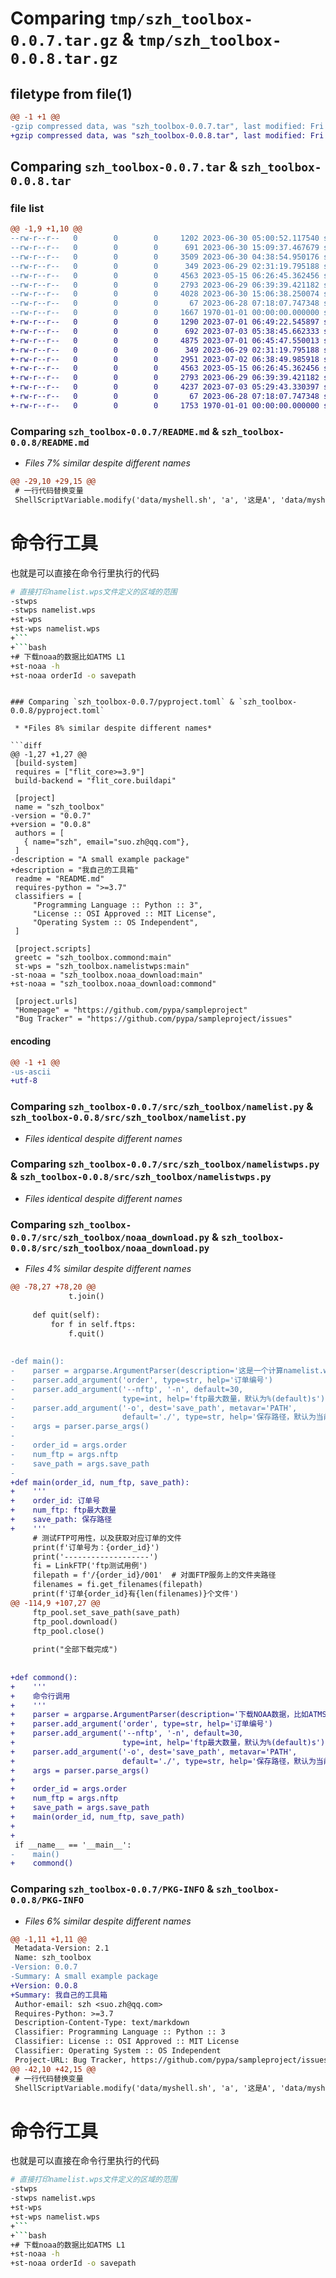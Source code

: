 # Comparing `tmp/szh_toolbox-0.0.7.tar.gz` & `tmp/szh_toolbox-0.0.8.tar.gz`

## filetype from file(1)

```diff
@@ -1 +1 @@
-gzip compressed data, was "szh_toolbox-0.0.7.tar", last modified: Fri Jan  1 00:00:00 2016, max compression
+gzip compressed data, was "szh_toolbox-0.0.8.tar", last modified: Fri Jan  1 00:00:00 2016, max compression
```

## Comparing `szh_toolbox-0.0.7.tar` & `szh_toolbox-0.0.8.tar`

### file list

```diff
@@ -1,9 +1,10 @@
--rw-r--r--   0        0        0     1202 2023-06-30 05:00:52.117540 szh_toolbox-0.0.7/README.md
--rw-r--r--   0        0        0      691 2023-06-30 15:09:37.467679 szh_toolbox-0.0.7/pyproject.toml
--rw-r--r--   0        0        0     3509 2023-06-30 04:38:54.950176 szh_toolbox-0.0.7/src/szh_toolbox/__init__.py
--rw-r--r--   0        0        0      349 2023-06-29 02:31:19.795188 szh_toolbox-0.0.7/src/szh_toolbox/commond.py
--rw-r--r--   0        0        0     4563 2023-05-15 06:26:45.362456 szh_toolbox-0.0.7/src/szh_toolbox/namelist.py
--rw-r--r--   0        0        0     2793 2023-06-29 06:39:39.421182 szh_toolbox-0.0.7/src/szh_toolbox/namelistwps.py
--rw-r--r--   0        0        0     4028 2023-06-30 15:06:38.250074 szh_toolbox-0.0.7/src/szh_toolbox/noaa_download.py
--rw-r--r--   0        0        0       67 2023-06-28 07:18:07.747348 szh_toolbox-0.0.7/src/szh_toolbox/test.py
--rw-r--r--   0        0        0     1667 1970-01-01 00:00:00.000000 szh_toolbox-0.0.7/PKG-INFO
+-rw-r--r--   0        0        0     1290 2023-07-01 06:49:22.545897 szh_toolbox-0.0.8/README.md
+-rw-r--r--   0        0        0      692 2023-07-03 05:38:45.662333 szh_toolbox-0.0.8/pyproject.toml
+-rw-r--r--   0        0        0     4875 2023-07-01 06:45:47.550013 szh_toolbox-0.0.8/src/szh_toolbox/__init__.py
+-rw-r--r--   0        0        0      349 2023-06-29 02:31:19.795188 szh_toolbox-0.0.8/src/szh_toolbox/commond.py
+-rw-r--r--   0        0        0     2951 2023-07-02 06:38:49.985918 szh_toolbox-0.0.8/src/szh_toolbox/mylogger.py
+-rw-r--r--   0        0        0     4563 2023-05-15 06:26:45.362456 szh_toolbox-0.0.8/src/szh_toolbox/namelist.py
+-rw-r--r--   0        0        0     2793 2023-06-29 06:39:39.421182 szh_toolbox-0.0.8/src/szh_toolbox/namelistwps.py
+-rw-r--r--   0        0        0     4237 2023-07-03 05:29:43.330397 szh_toolbox-0.0.8/src/szh_toolbox/noaa_download.py
+-rw-r--r--   0        0        0       67 2023-06-28 07:18:07.747348 szh_toolbox-0.0.8/src/szh_toolbox/test.py
+-rw-r--r--   0        0        0     1753 1970-01-01 00:00:00.000000 szh_toolbox-0.0.8/PKG-INFO
```

### Comparing `szh_toolbox-0.0.7/README.md` & `szh_toolbox-0.0.8/README.md`

 * *Files 7% similar despite different names*

```diff
@@ -29,10 +29,15 @@
 # 一行代码替换变量
 ShellScriptVariable.modify('data/myshell.sh', 'a', '这是A', 'data/myshell3.sh')
 ```
 # 命令行工具
 也就是可以直接在命令行里执行的代码
 ```bash
 # 直接打印namelist.wps文件定义的区域的范围
-stwps
-stwps namelist.wps
+st-wps
+st-wps namelist.wps
+```
+```bash
+# 下载noaa的数据比如ATMS L1
+st-noaa -h
+st-noaa orderId -o savepath
 ```
```

### Comparing `szh_toolbox-0.0.7/pyproject.toml` & `szh_toolbox-0.0.8/pyproject.toml`

 * *Files 8% similar despite different names*

```diff
@@ -1,27 +1,27 @@
 [build-system]
 requires = ["flit_core>=3.9"]
 build-backend = "flit_core.buildapi"
 
 [project]
 name = "szh_toolbox"
-version = "0.0.7"
+version = "0.0.8"
 authors = [
   { name="szh", email="suo.zh@qq.com"},
 ]
-description = "A small example package"
+description = "我自己的工具箱"
 readme = "README.md"
 requires-python = ">=3.7"
 classifiers = [
     "Programming Language :: Python :: 3",
     "License :: OSI Approved :: MIT License",
     "Operating System :: OS Independent",
 ]
 
 [project.scripts]
 greetc = "szh_toolbox.commond:main"
 st-wps = "szh_toolbox.namelistwps:main"
-st-noaa = "szh_toolbox.noaa_download:main"
+st-noaa = "szh_toolbox.noaa_download:commond"
 
 [project.urls]
 "Homepage" = "https://github.com/pypa/sampleproject"
 "Bug Tracker" = "https://github.com/pypa/sampleproject/issues"
```

#### encoding

```diff
@@ -1 +1 @@
-us-ascii
+utf-8
```

### Comparing `szh_toolbox-0.0.7/src/szh_toolbox/namelist.py` & `szh_toolbox-0.0.8/src/szh_toolbox/namelist.py`

 * *Files identical despite different names*

### Comparing `szh_toolbox-0.0.7/src/szh_toolbox/namelistwps.py` & `szh_toolbox-0.0.8/src/szh_toolbox/namelistwps.py`

 * *Files identical despite different names*

### Comparing `szh_toolbox-0.0.7/src/szh_toolbox/noaa_download.py` & `szh_toolbox-0.0.8/src/szh_toolbox/noaa_download.py`

 * *Files 4% similar despite different names*

```diff
@@ -78,27 +78,20 @@
             t.join()
 
     def quit(self):
         for f in self.ftps:
             f.quit()
 
 
-def main():
-    parser = argparse.ArgumentParser(description='这是一个计算namelist.wps经纬度范围的程序')
-    parser.add_argument('order', type=str, help='订单编号')
-    parser.add_argument('--nftp', '-n', default=30,
-                        type=int, help='ftp最大数量，默认为%(default)s')
-    parser.add_argument('-o', dest='save_path', metavar='PATH',
-                        default='./', type=str, help='保存路径，默认为当前路径')
-    args = parser.parse_args()
-
-    order_id = args.order
-    num_ftp = args.nftp
-    save_path = args.save_path
-
+def main(order_id, num_ftp, save_path):
+    '''
+    order_id: 订单号
+    num_ftp: ftp最大数量
+    save_path: 保存路径
+    '''
     # 测试FTP可用性，以及获取对应订单的文件
     print(f'订单号为：{order_id}')
     print('-------------------')
     fi = LinkFTP('ftp测试用例')
     filepath = f'/{order_id}/001'  # 对面FTP服务上的文件夹路径
     filenames = fi.get_filenames(filepath)
     print(f'订单{order_id}有{len(filenames)}个文件')
@@ -114,9 +107,27 @@
     ftp_pool.set_save_path(save_path)
     ftp_pool.download()
     ftp_pool.close()
 
     print("全部下载完成")
 
 
+def commond():
+    '''
+    命令行调用
+    '''
+    parser = argparse.ArgumentParser(description='下载NOAA数据，比如ATMS L1 L2的数据')
+    parser.add_argument('order', type=str, help='订单编号')
+    parser.add_argument('--nftp', '-n', default=30,
+                        type=int, help='ftp最大数量，默认为%(default)s')
+    parser.add_argument('-o', dest='save_path', metavar='PATH',
+                        default='./', type=str, help='保存路径，默认为当前路径')
+    args = parser.parse_args()
+
+    order_id = args.order
+    num_ftp = args.nftp
+    save_path = args.save_path
+    main(order_id, num_ftp, save_path)
+
+
 if __name__ == '__main__':
-    main()
+    commond()
```

### Comparing `szh_toolbox-0.0.7/PKG-INFO` & `szh_toolbox-0.0.8/PKG-INFO`

 * *Files 6% similar despite different names*

```diff
@@ -1,11 +1,11 @@
 Metadata-Version: 2.1
 Name: szh_toolbox
-Version: 0.0.7
-Summary: A small example package
+Version: 0.0.8
+Summary: 我自己的工具箱
 Author-email: szh <suo.zh@qq.com>
 Requires-Python: >=3.7
 Description-Content-Type: text/markdown
 Classifier: Programming Language :: Python :: 3
 Classifier: License :: OSI Approved :: MIT License
 Classifier: Operating System :: OS Independent
 Project-URL: Bug Tracker, https://github.com/pypa/sampleproject/issues
@@ -42,10 +42,15 @@
 # 一行代码替换变量
 ShellScriptVariable.modify('data/myshell.sh', 'a', '这是A', 'data/myshell3.sh')
 ```
 # 命令行工具
 也就是可以直接在命令行里执行的代码
 ```bash
 # 直接打印namelist.wps文件定义的区域的范围
-stwps
-stwps namelist.wps
+st-wps
+st-wps namelist.wps
+```
+```bash
+# 下载noaa的数据比如ATMS L1
+st-noaa -h
+st-noaa orderId -o savepath
 ```
```

